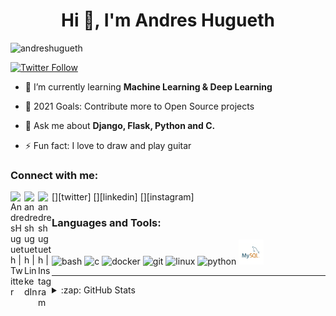 <h1 align="center">Hi 👋, I'm Andres Hugueth</h1>

<p align="left"> <img src="https://komarev.com/ghpvc/?username=andreshugueth" alt="andreshugueth" /> </p>

[![Twitter Follow](https://img.shields.io/twitter/follow/AndresHugueth?color=1DA1F2&logo=twitter&style=for-the-badge)](https://twitter.com/AndresHugueth)

- 🌱 I’m currently learning **Machine Learning & Deep Learning**

- 🥅 2021 Goals: Contribute more to Open Source projects

- 💬 Ask me about **Django, Flask, Python and C.**

- ⚡ Fun fact: I love to draw and play guitar

### Connect with me:

[<img align="left" alt="AndresHugueth | Twitter" width="22px" src="https://cdn.jsdelivr.net/npm/simple-icons@v3/icons/twitter.svg" />][twitter]
[<img align="left" alt="andreshugueth | LinkedIn" width="22px" src="https://cdn.jsdelivr.net/npm/simple-icons@v3/icons/linkedin.svg" />][linkedin]
[<img align="left" alt="andreshugueth | Instagram" width="22px" src="https://cdn.jsdelivr.net/npm/simple-icons@v3/icons/instagram.svg" />][instagram]

### Languages and Tools:

<p align="left"><img src="https://www.vectorlogo.zone/logos/gnu_bash/gnu_bash-icon.svg" alt="bash" width="40" height="40"/> <img src="https://devicons.github.io/devicon/devicon.git/icons/c/c-original.svg" alt="c" width="40" height="40"/> <img src="https://devicons.github.io/devicon/devicon.git/icons/docker/docker-original-wordmark.svg" alt="docker" width="40" height="40"/> <img src="https://www.vectorlogo.zone/logos/git-scm/git-scm-icon.svg" alt="git" width="40" height="40"/> <img src="https://devicons.github.io/devicon/devicon.git/icons/linux/linux-original.svg" alt="linux" width="40" height="40"/> <img src="https://devicons.github.io/devicon/devicon.git/icons/python/python-original.svg" alt="python" width="40" height="40"/> <img alt="MySQL" width="40" height="40" src="https://raw.githubusercontent.com/github/explore/80688e429a7d4ef2fca1e82350fe8e3517d3494d/topics/mysql/mysql.png" /> </p>

---

<details>
  <summary>:zap: GitHub Stats</summary>

  <img align="left" alt="andreshugueth's GitHub Stats" src="https://github-readme-stats.vercel.app/api?username=andreshugueth&show_icons=true&hide_border=true" />

</details>
